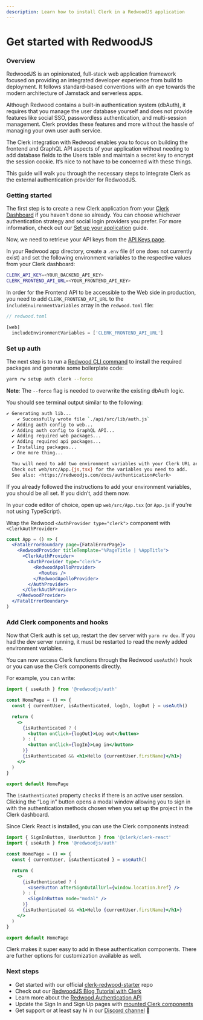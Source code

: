 ```yaml
---
description: Learn how to install Clerk in a RedwoodJS application
---
```


# Get started with RedwoodJS

### Overview

RedwoodJS is an opinionated, full-stack web application framework focused on providing an integrated developer experience from build to deployment. It follows standard-based conventions with an eye towards the modern architecture of Jamstack and serverless apps.

Although Redwood contains a built-in authentication system (dbAuth), it requires that you manage the user database yourself and does not provide features like social SSO, passwordless authentication, and multi-session management. Clerk provides these features and more without the hassle of managing your own user auth service.

The Clerk integration with Redwood enables you to focus on building the frontend and GraphQL API aspects of your application without needing to add database fields to the Users table and maintain a secret key to encrypt the session cookie. It’s nice to not have to be concerned with these things.

This guide will walk you through the necessary steps to integrate Clerk as the external authentication provider for RedwoodJS.

### Getting started

The first step is to create a new Clerk application from your [Clerk Dashboard](https://dashboard.clerk.dev) if you haven’t done so already. You can choose whichever authentication strategy and social login providers you prefer. For more information, check out our [Set up your application](../popular-guides/setup-your-application.md) guide.

Now, we need to retrieve your API keys from the [API Keys page](https://dashboard.clerk.dev/last-active?path=api-keys).

In your Redwood app directory, create a `.env` file (if one does not currently exist) and set the following environment variables to the respective values from your Clerk dashboard:

```bash
CLERK_API_KEY=<YOUR_BACKEND_API_KEY>
CLERK_FRONTEND_API_URL=<YOUR_FRONTEND_API_KEY>
```

In order for the Frontend API to be accessible to the Web side in production, you need to add `CLERK_FRONTEND_API_URL` to the `includeEnvironmentVariables` array in the `redwood.toml` file:

```jsx
// redwood.toml

[web]
  includeEnvironmentVariables = ['CLERK_FRONTEND_API_URL']
```

### Set up auth

The next step is to run a [Redwood CLI command](https://redwoodjs.com/docs/authentication.html#clerk) to install the required packages and generate some boilerplate code:

```bash
yarn rw setup auth clerk --force
```

**Note**: The `--force` flag is needed to overwrite the existing dbAuth logic.

You should see terminal output similar to the following:

```bash
✔ Generating auth lib...
    ✔ Successfully wrote file `./api/src/lib/auth.js`
  ✔ Adding auth config to web...
  ✔ Adding auth config to GraphQL API...
  ✔ Adding required web packages...
  ✔ Adding required api packages...
  ✔ Installing packages...
  ✔ One more thing...

  You will need to add two environment variables with your Clerk URL and API key.
  Check out web/src/App.{js,tsx} for the variables you need to add.
  See also: <https://redwoodjs.com/docs/authentication#clerk>
```

If you already followed the instructions to add your environment variables, you should be all set. If you didn’t, add them now.

In your code editor of choice, open up `web/src/App.tsx` (or `App.js` if you’re not using TypeScript).

Wrap the Redwood `<AuthProvider type="clerk">` component with `<ClerkAuthProvider>`

```jsx
const App = () => (
  <FatalErrorBoundary page={FatalErrorPage}>
    <RedwoodProvider titleTemplate="%PageTitle | %AppTitle">
      <ClerkAuthProvider>
        <AuthProvider type="clerk">
          <RedwoodApolloProvider>
            <Routes />
          </RedwoodApolloProvider>
        </AuthProvider>
      </ClerkAuthProvider>
    </RedwoodProvider>
  </FatalErrorBoundary>
)
```

### Add Clerk components and hooks

Now that Clerk auth is set up, restart the dev server with `yarn rw dev`. If you had the dev server running, it must be restarted to read the newly added environment variables.

You can now access Clerk functions through the Redwood `useAuth()` hook or you can use the Clerk components directly.

For example, you can write:

```jsx
import { useAuth } from '@redwoodjs/auth'

const HomePage = () => {
  const { currentUser, isAuthenticated, logIn, logOut } = useAuth()

  return (
    <>
      {isAuthenticated ? (
        <button onClick={logOut}>Log out</button>
      ) : (
        <button onClick={logIn}>Log in</button>
      )}
      {isAuthenticated && <h1>Hello {currentUser.firstName}</h1>}
    </>
  )
}

export default HomePage
```

The `isAuthenticated` property checks if there is an active user session. Clicking the “Log in” button opens a modal window allowing you to sign in with the authentication methods chosen when you set up the project in the Clerk dashboard.

Since Clerk React is installed, you can use the Clerk components instead:

```jsx
import { SignInButton, UserButton } from '@clerk/clerk-react'
import { useAuth } from '@redwoodjs/auth'

const HomePage = () => {
  const { currentUser, isAuthenticated } = useAuth()

  return (
    <>
      {isAuthenticated ? (
        <UserButton afterSignOutAllUrl={window.location.href} />
      ) : (
        <SignInButton mode="modal" />
      )}
      {isAuthenticated && <h1>Hello {currentUser.firstName}</h1>}
    </>
  )
} 

export default HomePage
```

Clerk makes it super easy to add in these authentication components. There are further options for customization available as well.

### Next steps

* Get started with our official [clerk-redwood-starter](https://github.com/clerkinc/clerk-redwood-starter) repo
* Check out our [RedwoodJS Blog Tutorial with Clerk](https://clerk.dev/tutorials/redwoodjs-blog-tutorial-with-clerk)
* Learn more about the [Redwood Authentication API](https://redwoodjs.com/docs/authentication#api)
* Update the Sign In and Sign Up pages with [mounted Clerk components](../components/sign-in/sign-in.md)
* Get support or at least say hi in our [Discord channel](https://discord.com/invite/b5rXHjAg7A) 👋
